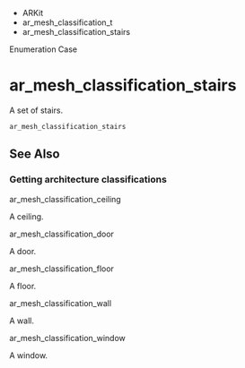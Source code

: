 

- ARKit
- ar_mesh_classification_t
-  ar_mesh_classification_stairs 

Enumeration Case

# ar_mesh_classification_stairs

A set of stairs.

``` source
ar_mesh_classification_stairs
```

## See Also

### Getting architecture classifications

ar_mesh_classification_ceiling

A ceiling.

ar_mesh_classification_door

A door.

ar_mesh_classification_floor

A floor.

ar_mesh_classification_wall

A wall.

ar_mesh_classification_window

A window.


